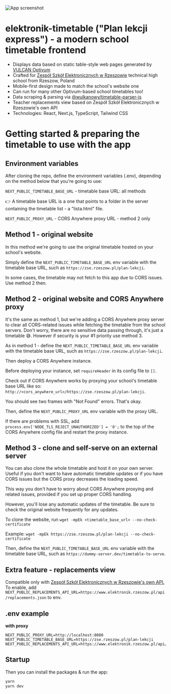 ![App screenshot](/public/og-image.png)

# elektronik-timetable ("Plan lekcji express") - a modern school timetable frontend

- Displays data based on static table-style web pages generated by [VULCAN Optivum](https://www.vulcan.edu.pl/programy/plan-lekcji-optivum-23)
- Crafted for [Zespół Szkół Elektronicznych w Rzeszowie](https://www.elektronik.rzeszow.pl/) technical high school from Rzeszow, Poland
- Mobile-first design made to match the school's website one
- Can run for many other Optivum-based school timetables too!
- Data scraping & parsing via [@wulkanowy/timetable-parser-js](https://github.com/wulkanowy/timetable-parser-js)
- Teacher replacements view based on Zespół Szkół Elektronicznych w Rzeszowie's own API
- Technologies: React, Next.js, TypeScript, Tailwind CSS

# Getting started & preparing the timetable to use with the app

## Environment variables

After cloning the repo, define the environment variables (.env), depending on the method below that you're going to use:

`NEXT_PUBLIC_TIMETABLE_BASE_URL` - timetable base URL: all methods

👉 A timetable base URL is a one that points to a folder in the server containing the timetable list - a "lista.html" file.

`NEXT_PUBLIC_PROXY_URL` - CORS Anywhere proxy URL - method 2 only

## Method 1 - original website

In this method we're going to use the original timetable hosted on your school's website.

Simply define the `NEXT_PUBLIC_TIMETABLE_BASE_URL` env variable with the timetable base URL, such as `https://zse.rzeszow.pl/plan-lekcji`.

In some cases, the timetable may not fetch to this app due to CORS issues. Use method 2 then.

## Method 2 - original website and CORS Anywhere proxy

It's the same as method 1, but we're adding a CORS Anywhere proxy server to clear all CORS-related issues while fetching the timetable from the school servers. Don't worry, there are no sensitive data passing through, it's just a timetable 😅. However if security is your #1 priority use method 3.

As in method 1 - define the `NEXT_PUBLIC_TIMETABLE_BASE_URL` env variable with the timetable base URL, such as `https://zse.rzeszow.pl/plan-lekcji`.

Then deploy a CORS Anywhere instance.

Before deploying your instance, set `requireHeader` in its config file to `[]`.

Check out if CORS Anywhere works by proxying your school's timetable base URL like so: `http://<cors_anywhere_url>/https://zse.rzeszow.pl/plan-lekcji`.

You should see two frames with "Not Found" errors. That's okay.

Then, define the `NEXT_PUBLIC_PROXY_URL` env variable with the proxy URL.

If there are problems with SSL, add `process.env['NODE_TLS_REJECT_UNAUTHORIZED'] = '0';` to the top of the CORS Anywhere config file and restart the proxy instance.

## Method 3 - clone and self-serve on an external server

You can also clone the whole timetable and host it on your own server. Useful if you don't want to have automatic timetable updates or if you have CORS issues but the CORS proxy decreases the loading speed.

This way you don't have to worry about CORS Anywhere proxying and related issues, provided if you set up proper CORS handling.

However, you'll lose any automatic updates of the timetable. Be sure to check the original website frequently for any updates.

To clone the website, run `wget -mpEk <timetable_base_url> --no-check-certificate`

Example: `wget -mpEk https://zse.rzeszow.pl/plan-lekcji --no-check-certificate`

Then, define the `NEXT_PUBLIC_TIMETABLE_BASE_URL` env variable with the timetable base URL, such as `https://dummy-server.dev/timetable-to-serve`.

## Extra feature - replacements view

Compatible only with [Zespół Szkół Elektronicznych w Rzeszowie's own API.](https://www.elektronik.rzeszow.pl/api/replacements.json)
To enable, add `NEXT_PUBLIC_REPLACEMENTS_API_URL=https://www.elektronik.rzeszow.pl/api/replacements.json` to env.

## .env example

**with proxy**

```
NEXT_PUBLIC_PROXY_URL=http://localhost:8080
NEXT_PUBLIC_TIMETABLE_BASE_URL=https://zse.rzeszow.pl/plan-lekcji
NEXT_PUBLIC_REPLACEMENTS_API_URL=https://www.elektronik.rzeszow.pl/api/replacements.json
```

## Startup

Then you can install the packages & run the app:

```bash
yarn
yarn dev
```
